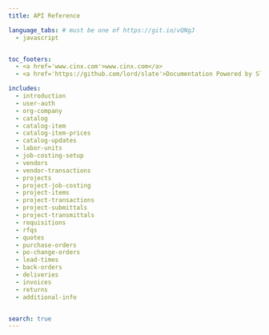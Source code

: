 ```yaml
---
title: API Reference

language_tabs: # must be one of https://git.io/vQNgJ
  - javascript


toc_footers:
  - <a href='www.cinx.com'>www.cinx.com</a>
  - <a href='https://github.com/lord/slate'>Documentation Powered by Slate</a>

includes:
  - introduction
  - user-auth
  - org-company
  - catalog
  - catalog-item
  - catalog-item-prices
  - catalog-updates
  - labor-units
  - job-costing-setup
  - vendors
  - vendor-transactions
  - projects
  - project-job-costing
  - project-items
  - project-transactions
  - project-submittals
  - project-transmittals
  - requisitions
  - rfqs
  - quotes
  - purchase-orders
  - po-change-orders
  - lead-times
  - back-orders
  - deliveries
  - invoices
  - returns
  - additional-info


search: true
---
```


